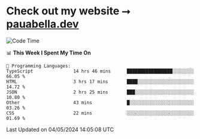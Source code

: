# Check out my website ⭢ [pauabella.dev](https://pauabella.dev)

<!--START_SECTION:waka-->
![Code Time](http://img.shields.io/badge/Code%20Time-3%2C291%20hrs%2023%20mins-blue)

📊 **This Week I Spent My Time On** 

```text
💬 Programming Languages: 
TypeScript               14 hrs 46 mins      █████████████████░░░░░░░░   66.05 % 
HTML                     3 hrs 17 mins       ████░░░░░░░░░░░░░░░░░░░░░   14.72 % 
JSON                     2 hrs 25 mins       ███░░░░░░░░░░░░░░░░░░░░░░   10.80 % 
Other                    43 mins             █░░░░░░░░░░░░░░░░░░░░░░░░   03.26 % 
CSS                      22 mins             ░░░░░░░░░░░░░░░░░░░░░░░░░   01.69 % 
```


 Last Updated on 04/05/2024 14:05:08 UTC
<!--END_SECTION:waka-->
